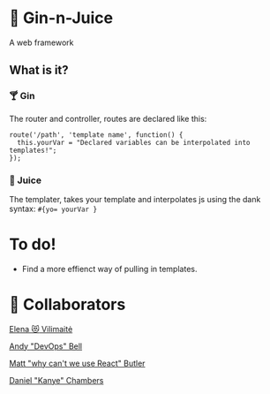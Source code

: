 # :tropical_drink: Gin-n-Juice
A web framework 

## What is it?

### :cocktail: Gin
The router and controller, routes are declared like this: 

```
route('/path', 'template name', function() {
  this.yourVar = "Declared variables can be interpolated into templates!";
});
```

### :tangerine: Juice
The templater, takes your template and interpolates js using the dank syntax:
``` #{yo= yourVar } ``` 

# To do!

- Find a more effienct way of pulling in templates.

# :busts_in_silhouette: Collaborators
[Elena :heart_eyes_cat: Vilimaitė](https://github.com/elena-vi)

[Andy "DevOps" Bell](https://github.com/andy-bell)

[Matt "why can't we use React" Butler](https://github.com/mbutlerw)

[Daniel "Kanye" Chambers](https://github.com/danielschambers)